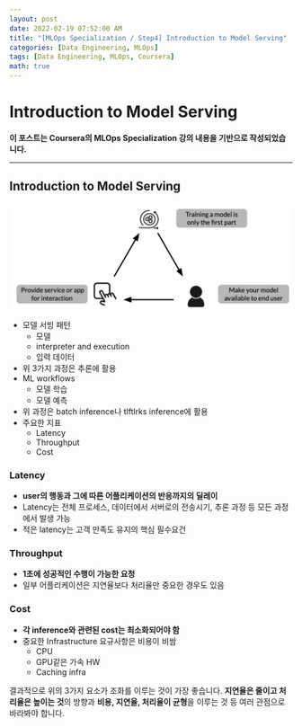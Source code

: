 ```yaml
---
layout: post
date: 2022-02-19 07:52:00 AM
title: "[MLOps Specialization / Step4] Introduction to Model Serving"
categories: [Data Engineering, MLOps]
tags: [Data Engineering, MLOps, Coursera]
math: true
---
```


# Introduction to Model Serving

**이 포스트는 Coursera의 MLOps Specialization 강의 내용을 기반으로 작성되었습니다.**

---

## Introduction to Model Serving

![](/image/DataEngineering/MLOps/chapter4/intro1.png)

- 모델 서빙 패턴
  - 모델
  - interpreter and execution
  - 입력 데이터
- 위 3가지 과정은 추론에 활용
- ML workflows
  - 모델 학습
  - 모델 예측
- 위 과정은 batch inference나 tlftlrks inference에 활용
- 주요한 지표
  - Latency
  - Throughput
  - Cost

### Latency

- **user의 행동과 그에 따른 어플리케이션의 반응까지의 딜레이**
- Latency는 전체 프로세스, 데이터에서 서버로의 전송시기, 추론 과정 등 모든 과정에서 발생 가능
- 적은 latency는 고객 만족도 유지의 핵심 필수요건

### Throughput

- **1초에 성공적인 수행이 가능한 요청**
- 일부 어플리케이션은 지연율보다 처리율만 중요한 경우도 있음

### Cost

- **각 inference와 관련된 cost는 최소화되어야 함**
- 중요한 Infrastructure 요규사항은 비용이 비쌈
  - CPU
  - GPU같은 가속 HW
  - Caching infra

결과적으로 위의 3가지 요소가 조화를 이루는 것이 가장 좋습니다. **지연율은 줄이고 처리율은 높이는 것**의 방향과 **비용, 지연율, 처리율이 균형**을 이루는 것 등 여러 관점으로 바라봐야 합니다.
